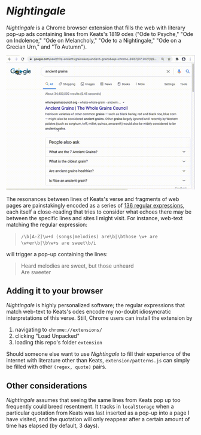 # *Nightingale*

*Nightingale* is a Chrome browser extension that fills the web with literary pop-up ads containing lines from Keats's 1819 odes ("Ode to Psyche," "Ode on Indolence," "Ode on Melancholy," "Ode to a Nightingale," "Ode on a Grecian Urn," and "To Autumn").

![](keatsdemo.gif)

The resonances between lines of Keats's verse and fragments of web pages are painstakingly encoded as a series of [136 regular expressions](https://github.com/kbooten/nightingale/blob/master/extension/patterns.js), each itself a close-reading that tries to consider what echoes there may be between the specific lines and sites I might visit.  For instance, web-text matching the regular expression:

>`/\b[A-Z]\w+d (songs|melodies) are\b|\bthose \w+ are \w+er\b|\b\w+s are sweet\b/i`

will trigger a pop-up containing the lines:

>Heard melodies are sweet, but those unheard  
>Are sweeter  


## Adding it to your browser

*Nightingale* is highly personalized software; the regular expressions that match web-text to Keats's odes encode my no-doubt idiosyncratic interpretations of this verse.  Still, Chrome users can install the extension by 

1. navigating to `chrome://extensions/`
2. clicking "Load Unpacked"
3. loading this repo's folder `extension`

Should someone else want to use *Nightingale* to fill their experience of the internet with literature other than Keats, `extension/patterns.js` can simply be filled with other `(regex, quote)` pairs. 

## Other considerations

*Nightingale* assumes that seeing the same lines from Keats pop up too frequently could breed resentment. It tracks in `localStorage` when a particular quotation from Keats was last inserted as a pop-up into a page I have visited, and the quotation will only reappear after a certain amount of time has elapsed (by default, 3 days). 









